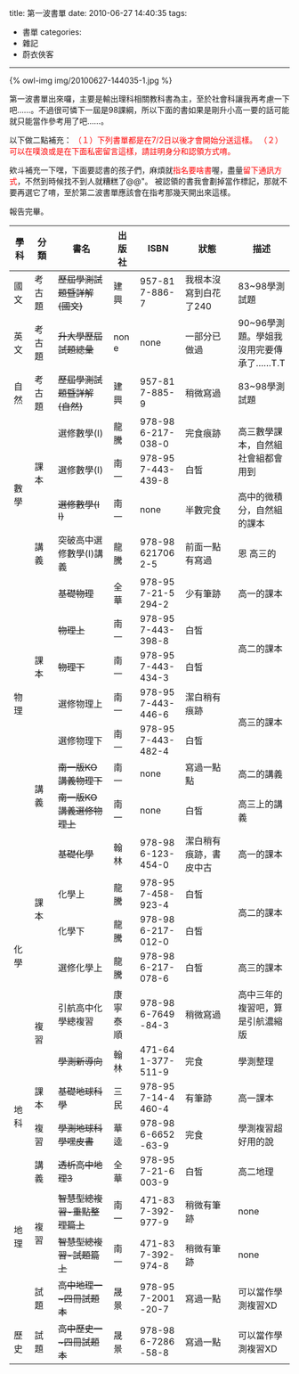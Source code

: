title: 第一波書單
date: 2010-06-27 14:40:35
tags:
- 書單
categories:
- 雜記
- 蔚衣俠客
---

{% owl-img img/20100627-144035-1.jpg %}

第一波書單出來囉，主要是輸出理科相關教科書為主，至於社會科讓我再考慮一下吧……。不過很可憐下一屆是98課綱，所以下面的書如果是剛升小高一要的話可能就只能當作參考用了吧……。

以下做二點補充：
<span style="color: red;">（１）下列書單都是在7/2日以後才會開始分送這樣。
（２）可以在噗浪或是在下面私密留言這樣，請註明身分和認領方式唷。</span>

欸斗補充一下嘿，下面要認書的孩子們，麻煩就<span style="color: red;">指名要啥書</span>喔，盡量<span style="color: red;">留下通訊方式</span>，不然到時候找不到人就糟糕了@@"。
被認領的書我會劃掉當作標記，那就不要再選它了唷，至於第二波書單應該會在指考那幾天開出來這樣。

報告完畢。

<!-- more -->

<table style="word-break: break-all;"><thead><tr><th>學科</th><th>分類</th><th>書名</th><th>出版社</th><th>ISBN</th><th>狀態</th><th style="width: 20%;">描述</th></tr></thead><tbody><tr><td>國文</td><td>考古題</td><td><span style="text-decoration: line-through;">歷屆學測試題暨詳解(國文)</span></td><td>建興</td><td>957-817-886-7</td><td>我根本沒寫到白花了240</td><td>83~98學測試題</td></tr><tr><td>英文</td><td>考古題</td><td><span style="text-decoration: line-through;">升大學歷屆試題總彙</span></td><td>none</td><td>none</td><td>一部分已做過</td><td>90~96學測題。學姐我沒用完要傳承了……T.T</td></tr><tr><td>自然</td><td>考古題</td><td><span style="text-decoration: line-through;">歷屆學測試題暨詳解(自然)</span></td><td>建興</td><td>957-817-885-9</td><td>稍微寫過</td><td>83~98學測試題</td></tr><tr><td rowspan="4">數學</td><td rowspan="3">課本</td><td>選修數學(I)</td><td>龍騰</td><td>978-986-217-038-0</td><td>完食痕跡</td><td rowspan="2">高三數學課本，自然組社會組都會用到</td></tr><tr><td>選修數學(I)</td><td>南一</td><td>978-957-443-439-8</td><td>白皙</td></tr><tr><td><span style="text-decoration: line-through;">選修數學(II)</span></td><td>南一</td><td>none</td><td>半數完食</td><td>高中的微積分，自然組的課本</td></tr><tr><td>講義</td><td>突破高中選修數學(I)講義</td><td>龍騰</td><td>978-986217062-5</td><td>前面一點有寫過</td><td>恩  高三的</td></tr><tr><td rowspan="7">物理</td><td rowspan="5">課本</td><td><span style="text-decoration: line-through;">基礎物理</span></td><td>全華</td><td>978-957-21-5294-2</td><td>少有筆跡</td><td>高一的課本</td></tr><tr><td><span style="text-decoration: line-through;">物理上</span></td><td>南一</td><td>978-957-443-398-8</td><td>白皙</td><td rowspan="2">高二的課本</td></tr><tr><td><span style="text-decoration: line-through;">物理下</span></td><td>南一</td><td>978-957-443-434-3</td><td>白皙</td></tr><tr><td>選修物理上</td><td>南一</td><td>978-957-443-446-6</td><td>潔白稍有痕跡</td><td rowspan="2">高三的課本</td></tr><tr><td>選修物理下</td><td>南一</td><td>978-957-443-482-4</td><td>白皙</td></tr><tr><td rowspan="2">講義</td><td><span style="text-decoration: line-through;">南一版KO講義物理下</span></td><td>南一</td><td>none</td><td>寫過一點點</td><td>高二的講義</td></tr><tr><td><span style="text-decoration: line-through;">南一版KO講義選修物理上</span></td><td>南一</td><td>none</td><td>白皙</td><td>高三上的講義</td></tr><tr><td rowspan="6">化學</td><td rowspan="4">課本</td><td><span style="text-decoration: line-through;">基礎化學</span></td><td>翰林</td><td>978-986-123-454-0</td><td>潔白稍有痕跡，書皮中古</td><td>高一的課本</td></tr><tr><td>化學上</td><td>龍騰</td><td>978-957-458-923-4</td><td>白皙</td><td rowspan="2">高二的課本</td></tr><tr><td>化學下</td><td>龍騰</td><td>978-986-217-012-0</td><td>白皙</td></tr><tr><td>選修化學上</td><td>龍騰</td><td>978-986-217-078-6</td><td>白皙</td><td>高三的課本</td></tr><tr><td rowspan="2">複習</td><td>引航高中化學總複習</td><td>康寧泰順</td><td>978-986-7649-84-3</td><td>稍微寫過</td><td>高中三年的複習吧，算是引航濃縮版</td></tr><tr><td><span style="text-decoration: line-through;">學測新導向</span></td><td>翰林</td><td>471-641-377-511-9</td><td>完食</td><td>學測整理</td></tr><tr><td rowspan="2">地科</td><td>課本</td><td><span style="text-decoration: line-through;">基礎地球科學</span></td><td>三民</td><td>978-957-14-4460-4</td><td>有筆跡</td><td>高一課本</td></tr><tr><td>複習</td><td><span style="text-decoration: line-through;">學測地球科學嘿皮書</span></td><td>華逵</td><td>978-986-6652-63-9</td><td>完食</td><td>學測複習超好用的說</td></tr><tr><td rowspan="4">地理</td><td>講義</td><td><span style="text-decoration: line-through;">透析高中地理3</span></td><td>全華</td><td>978-957-21-6003-9</td><td>白皙</td><td>高二地理</td></tr><tr><td rowspan="2">複習</td><td><span style="text-decoration: line-through;">智慧型總複習-重點整理篇上</span></td><td>南一</td><td>471-837-392-977-9</td><td>稍微有筆跡</td><td>none</td></tr><tr><td><span style="text-decoration: line-through;">智慧型總複習-試題篇上</span></td><td>南一</td><td>471-837-392-974-8</td><td>稍微有筆跡</td><td>none</td></tr><tr><td>試題</td><td><span style="text-decoration: line-through;">高中地理一~四冊試題本</span></td><td>晟景</td><td>978-957-2001-20-7</td><td>寫過一點</td><td>可以當作學測複習XD</td></tr><tr><td>歷史</td><td>試題</td><td><span style="text-decoration: line-through;">高中歷史一~四冊試題本</span></td><td>晟景</td><td>978-986-7286-58-8</td><td>寫過一點</td><td>可以當作學測複習XD</td></tr></tbody></table>